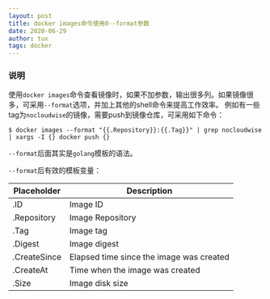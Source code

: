 ```yaml
---
layout: post
title: docker images命令使用0--format参数
date: 2020-06-29
author: tux
tags: docker
---
```


### 说明

使用`docker images`命令查看镜像时，如果不加参数，输出很多列。如果镜像很多，可采用`--format`选项，并加上其他的shell命令来提高工作效率。
例如有一些tag为`nocloudwise`的镜像，需要push到镜像仓库，可采用如下命令：

```shell
$ docker images --format "{{.Repository}}:{{.Tag}}" | grep nocloudwise | xargs -I {} docker push {}
```

`--format`后面其实是`golang`模板的语法。

`--format`后有效的模板变量：

| Placeholder | Description |
|-------------|-------------|
| .ID         | Image ID    |
| .Repository | Image Repository |
| .Tag        | Image tag   |
| .Digest     | Image digest|
| .CreateSince| Elapsed time since the image was created |
| .CreateAt   | Time when the image was created |
| .Size       | Image disk size |